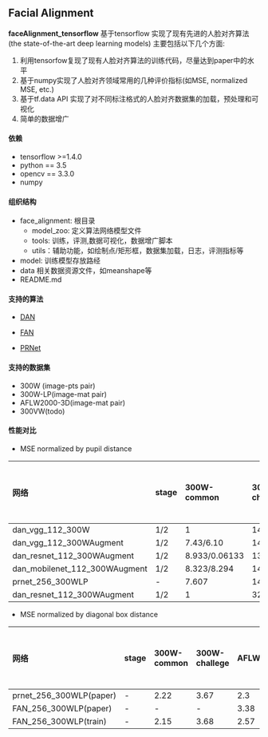 ## Facial Alignment
__faceAlignment_tensorflow__ 基于tensorflow 实现了现有先进的人脸对齐算法(the state-of-the-art deep learning models)
主要包括以下几个方面:
1. 利用tensorfow复现了现有人脸对齐算法的训练代码，尽量达到paper中的水平
2. 基于numpy实现了人脸对齐领域常用的几种评价指标(如MSE, normalized MSE, etc.)
3. 基于tf.data API 实现了对不同标注格式的人脸对齐数据集的加载，预处理和可视化
4. 简单的数据增广

#### 依赖
* tensorflow >=1.4.0
* python == 3.5
* opencv == 3.3.0
* numpy

#### 组织结构
* face_alignment: 根目录
    * model_zoo: 定义算法网络模型文件
    * tools: 训练，评测,数据可视化，数据增广脚本
    * utils：辅助功能，如绘制点/矩形框，数据集加载，日志，评测指标等
* model: 训练模型存放路经
* data 相关数据资源文件，如meanshape等
* README.md

#### 支持的算法
* [DAN](https://arxiv.org/pdf/1706.01789.pdf)

* [FAN](https://www.adrianbulat.com/)

* [PRNet](https://arxiv.org/pdf/1803.07835.pdf)


#### 支持的数据集
* 300W (image-pts pair)
* 300W-LP(image-mat pair)
* AFLW2000-3D(image-mat pair)
* 300VW(todo)
#### 性能对比

* MSE normalized by pupil distance

|网络|stage|300W-common| 300W-challege |AFLWW2000 |speed(ms/face) | 显存占用(%)
|:---|:---|:---|:---|:---|:---|:---
dan_vgg_112_300W| 1/2 | 1| 14 | 14 | 1.3 | 65
dan_vgg_112_300WAugment| 1/2 | 7.43/6.10 | 14.99/11.40 |  49.013/40.23 | 3-5 |25
dan_resnet_112_300WAugment| 1/2 | 8.933/0.06133| 13.430/11.345 | 44.712/44.072 | 4-7 |
dan_mobilenet_112_300WAugment| 1/2 | 8.323/8.294| 14.892/14.617 |48.134/47.506 | 2-5 |
prnet_256_300WLP| - | 7.607| 14.631 | 14.988 | 10 | 75
dan_resnet_112_300WAugment| 1/2 | 1| 32 | 8 | 1.3 | 78

* MSE normalized by diagonal box distance

|网络|stage|300W-common| 300W-challege |AFLWW2000 |speed(ms/face) | 显存占用(%)
|:---|:---|:---|:---|:---|:---|:---
prnet_256_300WLP(paper)| - |2.22 |  3.67 | 2.3 | 10 | -
FAN_256_300WLP(paper)| - |- |  - | 3.38 | 10 | -
FAN_256_300WLP(train)| - |2.15 |  3.68 | 2.57 | 25 | -
